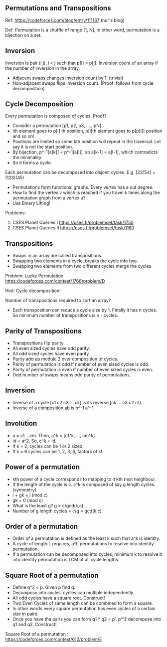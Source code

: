 ## Permutations and Transpositions

Ref: https://codeforces.com/blog/entry/111187 (nor's blog) 

Def: Permutation is a shuffle of range [1, N], in other word, permutation is a bijection on a set.

## Inversion 

Inversion is pair (i,j), i < j such that p[i] > p[j]. Inversion count of an array if the number of inversion in the array. 

* Adjacent swaps changes inversion count by 1. (trivial)
* Non-adjacent swaps flips inversion count. (Proof: follows from cycle decomposition)


## Cycle Decomposition 

Every permutation is composed of cycles. Proof? 

- Consider a permutation [p1, p2, p3, ...., pN].
- ith element goes to p[i] th position, p[i]th element goes to p[p[i]] position and so on!
- Positions are limited so some kth position will repeat in the traversal. Let say it is not the start position.
- By bijection, p^-1[a[k]] = p^-1[a[l]]. so a[k-1] = a[l-1], which contradicts the minimality.
- So it forms a cycle. 
 

Each permutation can be decomposed into disjoint cycles. E.g. [23154] = (123)(45) 

- Permutations form functional graphs. Every vertex has a out degree.
- How to find the vertex v which is reached if you travel k times along the permutation graph from a vertex u?
- Use Binary Lifting!

 Problems: 
 
 1. CSES Planet Queries I https://cses.fi/problemset/task/1750
 2. CSES Planet Queries II https://cses.fi/problemset/task/1160

## Transpositions

- Swaps in an array are called transpositions.
- Swapping two elements in a cycle, breaks the cycle into two.
- Swapping two elements from two different cycles merge the cycles.

Problem: Lucky Permutation https://codeforces.com/contest/1768/problem/D

Hint: Cycle decomposition! 

Number of transpositions required to sort an array? 

- Each transposition can reduce a cycle size by 1. Finally it has n cycles. So minimum number of transpositions is n - cycles.

## Parity of Transpositions

- Transpositions flip parity.
- All even sized cycles have odd parity.
- All odd sized cycles have even parity.
- Parity add up module 2 over composition of cycles.
- Parity of permutation is odd if number of even sized cycles is odd.
- Parity of permutation is even if number of even sized cycles is even.
- Odd number of swaps means odd parity of permutations.

## Inversion

- Inverse of a cycle [c1 c2 c3 ... ck] is its reverse [ck ... c3 c2 c1].
- Inverse of a composition ab is b^-1 a^-1

## Involution

- a = c1 ...cm. Then, a^k = [c1^k, ..., cm^k].
- id = a^2. So, c^k = id.
- If k = 2, cycles can be 1 or 2 sized.
- If k = 6 cycles can be 1, 2, 3, 6, factors of k!

## Power of a permutation

- kth power of a cycle corresponds to mapping to it kth next neighbour.
- If the length of the cycle is c. c^k is composed of say g length cycles. (symmetry)
- i + gk = i (mod c)
- gk = 0 (mod c)
- What is the least g? g = c/gcd(k,c)
- Number of g length cycles = c/g = gcd(k,c).

## Order of a permutation 

- Order of a permutation is defined as the least k such that a^k is identity.
- A cycle of length L requires, a^L permutations to resolve into identity permutation.
- If a permutation can be decomposed into cycles, minimum k to resolve it into identity permutation is LCM of all cycle lengths.

## Square Root of a permutation 

- Define q^2 = p. Given p find q.
- Decompose into cycles. cycles can multiple independently. 
- All odd cycles have a square root. Construct!
- Two Even Cycles of same length can be combined to form a square.
- In other words every square permutation has even cycles of a certain size in pairs.
- Once you have the pairs you can form q1 * q2 = p'. p'^2 decompose into q1 and q2. Construct!

Square Root of a permutation : https://codeforces.com/contest/612/problem/E
  











